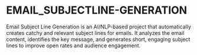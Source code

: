 # EMAIL_SUBJECTLINE-GENERATION
Email Subject Line Generation is an AI/NLP-based project that automatically creates catchy and relevant subject lines for emails. It analyzes the email content, identifies the key message, and generates short, engaging subject lines to improve open rates and audience engagement.
